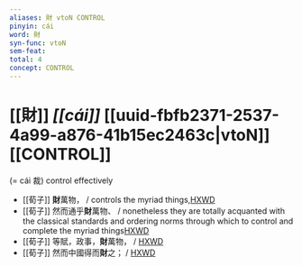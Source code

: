```yaml
---
aliases: 財 vtoN CONTROL
pinyin: cái
word: 財
syn-func: vtoN
sem-feat: 
total: 4
concept: CONTROL 
---
```

# [[財]] *[[cái]]*  [[uuid-fbfb2371-2537-4a99-a876-41b15ec2463c|vtoN]] [[CONTROL]]
(= cái 裁) control effectively
 - [[荀子]] **財**萬物，
                     / controls the myriad things,[HXWD](https://hxwd.org/textview.html?location=KR3a0002_tls_006-9a.3)
 - [[荀子]] 然而通乎**財**萬物、
                     / nonetheless they are totally acquanted with the classical standards and ordering norms through which to control and complete the myriad things[HXWD](https://hxwd.org/textview.html?location=KR3a0002_tls_008-3a.18)
 - [[荀子]] 等賦，政事，**財**萬物，
                     / [HXWD](https://hxwd.org/textview.html?location=KR3a0002_tls_009-15a.3)
 - [[荀子]] 然而中國得而**財**之；
                     / [HXWD](https://hxwd.org/textview.html?location=KR3a0002_tls_009-16a.5)